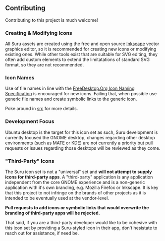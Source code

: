 ## Contributing

Contributing to this project is much welcome!

### Creating & Modifying Icons

All Suru assets are created using the free and open source [Inkscape](http://inkscape.org) vector graphics editor, so it is recommended for creating new icons or modifying existing ones. While other tools exist that are suitable for SVG editing, they often add custom elements to extend the limitatations of standard SVG format, so they are not recommended.

### Icon Names

Use of file names in line with the [FreeDesktop.Org Icon Naming Specification](http://standards.freedesktop.org/icon-naming-spec/icon-naming-spec-latest.html) is encouraged for new icons. Failing that, when possible use generic file names and create symbolic links to the generic icon.

Poke around in [src](/src) for more details.

### Development Focus

Ubuntu desktop is the target for this icon set as such, Suru development is currently focused the GNOME desktop, changes regarding other desktop environments (such as MATE or KDE) are not currently a priority but pull requests or issues regarding those desktops will be reviewed as they come.

### "Third-Party" Icons

The Suru icon set is not a "universal" set and **will not attempt to supply icons for third-party apps**. A "third-party" application is any application independent from the core GNOME experience and is a non-generic application with it's own branding, e.g. Mozilla Firefox or Inkscape. It is key that this project to not infringe on the brands of other projects as it is intended to be eventually used at the vendor-level. 

**Pull requests to add icons or symbolic links that would overwrite the branding of third-party apps will be rejected.**

That said, if you are a third-party developer would like to be cohesive with this icon set by providing a Suru-styled icon in their app, don't hesistate to reach out for assistance, if need be.